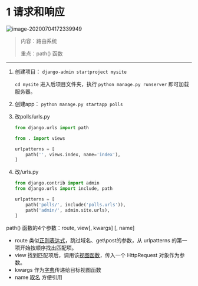 # 1 请求和响应

![image-20200704172339949](https://pic-1301887806.cos.ap-guangzhou.myqcloud.com/img/image-20200704172339949.png)

> 内容：路由系统
>
> 重点：path() 函数

---

1. 创建项目： `django-admin startproject mysite`

    `cd mysite` 进入后项目文件夹，执行 `python manage.py runserver` 即可加载服务器。

2. 创建app： `python manage.py startapp polls`

3. 改polls/urls.py

    ```python
    from django.urls import path
    
    from . import views
    
    urlpatterns = [
        path('', views.index, name='index'),
    ]
    ```

4. 改/urls.py

    ```python
    from django.contrib import admin
    from django.urls import include, path
    
    urlpatterns = [
        path('polls/', include('polls.urls')),
        path('admin/', admin.site.urls),
    ]
    ```

    

path() 函数的4个参数：route, view[, kwargs] [, name]

+ route 类似<u>正则表达式</u>，跳过域名、get\post的参数，从 urlpatterns 的第一项开始按顺序找出匹配项。
+ view  找到匹配项后，调用该<u>视图函数</u>，传入一个 HttpRequest 对象作为参数。
+ kwargs  作为<u>字典</u>传递给目标视图函数
+ name  <u>取名</u> 方便引用

